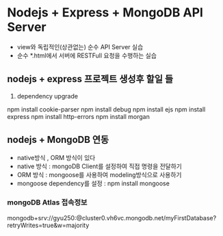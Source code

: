 # Nodejs + Express + MongoDB API Server

- view와 독립적인(상관없는) 순수 API Server 실습
- 순수 \*.html에서 서버에 RESTFull 요청을 수행하는 실습

## nodejs + express 프로젝트 생성후 할일 들

1. dependency upgrade

npm install cookie-parser
npm install debug
npm install ejs
npm install express
npm install http-errors
npm install morgan

## nodejs + MongoDB 연동

- native방식 , ORM 방식이 있다
- native 방식 : mongoDB Client를 설정하여 직접 명령을 전달하기
- ORM 방식 : mongoose를 사용하여 modeling방식으로 사용하기
- mongoose dependency를 설정 : npm install mongoose

### mongoDB Atlas 접속정보

mongodb+srv://gyu250:<password>@cluster0.vh6vc.mongodb.net/myFirstDatabase?retryWrites=true&w=majority

